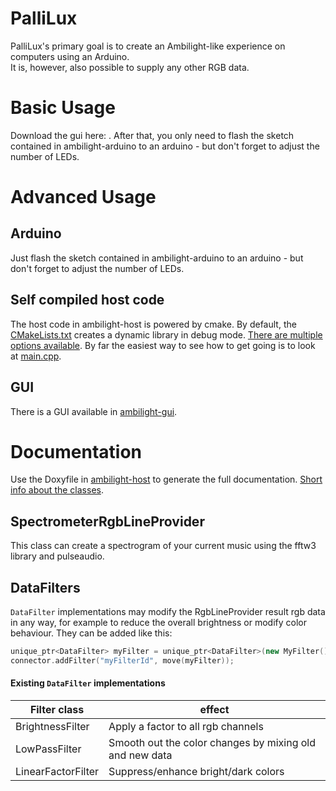# PalliLux
PalliLux's primary goal is to create an Ambilight-like experience on computers using an Arduino.  
It is, however, also possible to supply any other RGB data.  

# Basic Usage
Download the gui here: . After that, you only need to flash the sketch contained in ambilight-arduino to an arduino - but don't forget to adjust the number of LEDs.

# Advanced Usage
## Arduino
Just flash the sketch contained in ambilight-arduino to an arduino - but don't forget to adjust the number of LEDs.

## Self compiled host code
The host code in ambilight-host is powered by cmake. By default, the [CMakeLists.txt](ambilight-host/CMakeLists.txt) creates a dynamic library in debug mode. [There are multiple options available](cmake_options.md). By far the easiest way to see how to get going is to look at [main.cpp](ambilight-host/main.cpp).

## GUI
There is a GUI available in [ambilight-gui](ambilight-gui/).

# Documentation
Use the Doxyfile in [ambilight-host](ambilight-host/) to generate the full documentation. [Short info about the classes](class_info.md).

## SpectrometerRgbLineProvider
This class can create a spectrogram of your current music using the fftw3 library and pulseaudio.

## DataFilters
```DataFilter``` implementations may modify the RgbLineProvider result rgb data in any way, for example to reduce the overall brightness or modify color behaviour. They can be added like this:
```c++
unique_ptr<DataFilter> myFilter = unique_ptr<DataFilter>(new MyFilter()));
connector.addFilter("myFilterId", move(myFilter));
```
#### Existing ```DataFilter``` implementations
|Filter class|effect|
|------------|------|
|BrightnessFilter|Apply a factor to all rgb channels|
|LowPassFilter|Smooth out the color changes by mixing old and new data|
|LinearFactorFilter|Suppress/enhance bright/dark colors|
